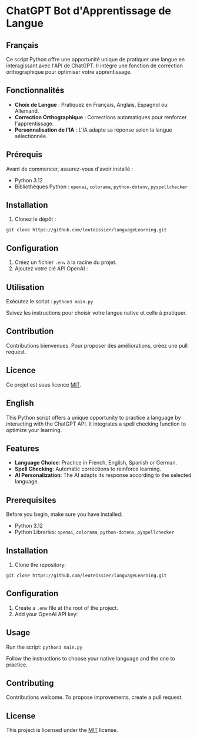 # ChatGPT Bot d'Apprentissage de Langue

## Français

Ce script Python offre une opportunité unique de pratiquer une langue en interagissant avec l'API de ChatGPT. Il intègre une fonction de correction orthographique pour optimiser votre apprentissage.

## Fonctionnalités

- **Choix de Langue** : Pratiquez en Français, Anglais, Espagnol ou Allemand.
- **Correction Orthographique** : Corrections automatiques pour renforcer l'apprentissage.
- **Personnalisation de l'IA** : L'IA adapte sa réponse selon la langue sélectionnée.

## Prérequis

Avant de commencer, assurez-vous d'avoir installé :

- Python 3.12
- Bibliothèques Python : `openai`, `colorama`, `python-dotenv`, `pyspellchecker`

## Installation

1. Clonez le dépôt :

```
git clone https://github.com/leoteissier/languageLearning.git
```

## Configuration

1. Créez un fichier `.env` à la racine du projet.
2. Ajoutez votre clé API OpenAI :

## Utilisation

Exécutez le script : `python3 main.py`

Suivez les instructions pour choisir votre langue native et celle à pratiquer.

## Contribution

Contributions bienvenues. Pour proposer des améliorations, créez une pull request.

## Licence

Ce projet est sous licence [MIT](https://choosealicense.com/licenses/mit/).

## English

This Python script offers a unique opportunity to practice a language by interacting with the ChatGPT API. It integrates a spell checking function to optimize your learning.

## Features

- **Language Choice**: Practice in French, English, Spanish or German.
- **Spell Checking**: Automatic corrections to reinforce learning.
- **AI Personalization**: The AI adapts its response according to the selected language.

## Prerequisites

Before you begin, make sure you have installed:

- Python 3.12
- Python Libraries: `openai`, `colorama`, `python-dotenv`, `pyspellchecker`

## Installation

1. Clone the repository:

```
git clone https://github.com/leoteissier/languageLearning.git
```

## Configuration

1. Create a `.env` file at the root of the project.
2. Add your OpenAI API key:

## Usage

Run the script: `python3 main.py`

Follow the instructions to choose your native language and the one to practice.

## Contributing

Contributions welcome. To propose improvements, create a pull request.

## License

This project is licensed under the [MIT](https://choosealicense.com/licenses/mit/) license.
